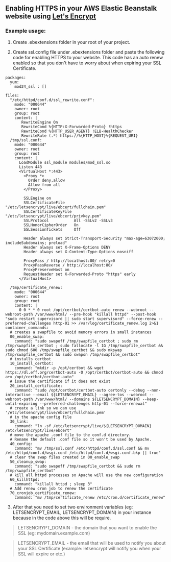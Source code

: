 ## Enabling HTTPS in your AWS Elastic Beanstalk website using [Let's Encrypt](https://letsencrypt.org/)

### Example usage:

1. Create .ebextensions folder in your root of your project.

2. Create ssl.config file under .ebextensions folder and paste the following code for enabling HTTPS to your website. This code has an auto renew enabled so that you don't have to worry about when expiring your SSL Certificate.

```
packages:
  yum:
    mod24_ssl : []

files:
  "/etc/httpd/conf.d/ssl_rewrite.conf":
    mode: "000644"
    owner: root
    group: root
    content: |
       RewriteEngine On
       RewriteCond %{HTTP:X-Forwarded-Proto} !https
       RewriteCond %{HTTP_USER_AGENT} !ELB-HealthChecker
       RewriteRule (.*) https://%{HTTP_HOST}%{REQUEST_URI}
  /tmp/ssl.conf:
    mode: "000644"
    owner: root
    group: root
    content: |
      LoadModule ssl_module modules/mod_ssl.so
      Listen 443
      <VirtualHost *:443>
        <Proxy *>
          Order deny,allow
          Allow from all
        </Proxy>

        SSLEngine on
        SSLCertificateFile "/etc/letsencrypt/live/ebcert/fullchain.pem"
        SSLCertificateKeyFile "/etc/letsencrypt/live/ebcert/privkey.pem"
        SSLProtocol           All -SSLv2 -SSLv3
        SSLHonorCipherOrder   On
        SSLSessionTickets     Off

        Header always set Strict-Transport-Security "max-age=63072000; includeSubdomains; preload"
        Header always set X-Frame-Options DENY
        Header always set X-Content-Type-Options nosniff

        ProxyPass / http://localhost:80/ retry=0
        ProxyPassReverse / http://localhost:80/
        ProxyPreserveHost on
        RequestHeader set X-Forwarded-Proto "https" early
      </VirtualHost>

  /tmp/certificate_renew:
    mode: "000644"
    owner: root
    group: root
    content: |
      0 0 * * 0 root /opt/certbot/certbot-auto renew --webroot --webroot-path /var/www/html/ --pre-hook "killall httpd" --post-hook "sudo restart supervisord || sudo start supervisord" --force-renew --preferred-challenges http-01 >> /var/log/certificate_renew.log 2>&1
container_commands:
  # creates a swapfile to avoid memory errors in small instances
  00_enable_swap:
    command: "sudo swapoff /tmp/swapfile_certbot ; sudo rm /tmp/swapfile_certbot ; sudo fallocate -l 1G /tmp/swapfile_certbot && sudo chmod 600 /tmp/swapfile_certbot && sudo mkswap /tmp/swapfile_certbot && sudo swapon /tmp/swapfile_certbot"
  # installs certbot
  10_install_certbot:
    command: "mkdir -p /opt/certbot && wget https://dl.eff.org/certbot-auto -O /opt/certbot/certbot-auto && chmod a+x /opt/certbot/certbot-auto"
  # issue the certificate if it does not exist
  20_install_certificate:
    command: "sudo /opt/certbot/certbot-auto certonly --debug --non-interactive --email ${LETSENCRYPT_EMAIL} --agree-tos --webroot --webroot-path /var/www/html/ --domains ${LETSENCRYPT_DOMAIN} --keep-until-expiring --preferred-challenges http-01 --force-renewal"
  # create a link so we can use '/etc/letsencrypt/live/ebcert/fullchain.pem'
  # in the apache config file
  30_link:
    command: "ln -sf /etc/letsencrypt/live/${LETSENCRYPT_DOMAIN} /etc/letsencrypt/live/ebcert"
  # move the apache .conf file to the conf.d directory.
  # Rename the default .conf file so it won't be used by Apache.
  40_config:
    command: "mv /tmp/ssl.conf /etc/httpd/conf.d/ssl.conf && mv /etc/httpd/conf.d/wsgi.conf /etc/httpd/conf.d/wsgi.conf.bkp || true"
  # clear the swap files created in 00_enable_swap
  50_cleanup_swap:
    command: "sudo swapoff /tmp/swapfile_certbot && sudo rm /tmp/swapfile_certbot"
  # kill all httpd processes so Apache will use the new configuration
  60_killhttpd:
    command: "killall httpd ; sleep 3"
  # Add renew cron job to renew the certificate
  70_cronjob_certificate_renew:
    command: "mv /tmp/certificate_renew /etc/cron.d/certificate_renew"
```

3. After that you need to set two environment variables (eg: LETSENCRYPT_EMAIL, LETSENCRYPT_DOMAIN) in your instance because in the code above this will be require.

> LETSENCRYPT_DOMAIN - the domain that you want to enable the SSL (eg: mydomain.example.com)

> LETSENCRYPT_EMAIL - the email that will be used to notify you about your SSL Certificate (example: letsencrypt will notify you when your SSL will expire or etc.)
